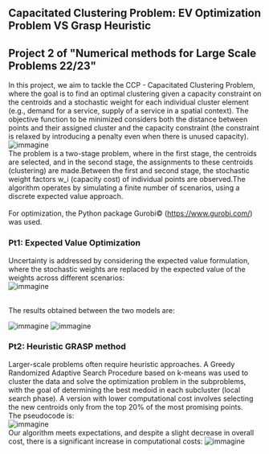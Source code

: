 ## Capacitated Clustering Problem: EV Optimization Problem VS Grasp Heuristic


## Project 2 of "Numerical methods for Large Scale Problems 22/23"

In this project, we aim to tackle the CCP - Capacitated Clustering Problem, where the goal is to find an optimal clustering given a capacity constraint on the centroids and a stochastic weight for each individual cluster element (e.g., demand for a service, supply of a service in a spatial context).
The objective function to be minimized considers both the distance between points and their assigned cluster and the capacity constraint (the constraint is relaxed by introducing a penalty even when there is unused capacity).
<br>
![immagine](https://github.com/user-attachments/assets/6f75f155-4019-4895-94d7-47da8b1a598b)
<br>
The problem is a two-stage problem, where in the first stage, the centroids are selected, and in the second stage, the assignments to these centroids (clustering) are made.Between the first and second stage, the stochastic weight factors w_i (capacity cost) of individual points are observed.The algorithm operates by simulating a finite number of scenarios, using a discrete expected value approach.
<br>
<br>
For optimization, the Python package Gurobi© (https://www.gurobi.com/) was used.
### Pt1: Expected Value Optimization
Uncertainty is addressed by considering the expected value formulation, where the stochastic weights are replaced by the expected value of the weights across different scenarios:
<br>
![immagine](https://github.com/user-attachments/assets/ce0ccdbd-1953-46e4-923a-d6ffcfc0c03c)

<br> The results obtained between the two models are:

![immagine](https://github.com/user-attachments/assets/beb12d66-d988-4b6d-b333-7dbc4867aa12)
![immagine](https://github.com/user-attachments/assets/7f162958-7d6e-4e7d-83e1-bba9f4d0f081)

### Pt2: Heuristic GRASP method
Larger-scale problems often require heuristic approaches. A Greedy Randomized Adaptive Search Procedure based on k-means was used to cluster the data and solve the optimization problem in the subproblems, with the goal of determining the best medoid in each subcluster (local search phase). A version with lower computational cost involves selecting the new centroids only from the top 20% of the most promising points.
<br>
The pseudocode is:
<br>
![immagine](https://github.com/user-attachments/assets/1e8af8cb-53dd-4140-9672-607d6fe5d276)
<br>
Our algorithm meets expectations, and despite a slight decrease in overall cost, there is a significant increase in computational costs:
![immagine](https://github.com/user-attachments/assets/5b741eca-71d4-4840-a839-ec4da874ee9c)


